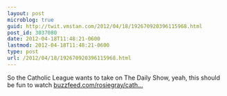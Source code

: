 ```yaml
---
layout: post
microblog: true
guid: http://twit.vmstan.com/2012/04/18/192670920396115968.html
post_id: 3037080
date: 2012-04-18T11:48:21-0600
lastmod: 2012-04-18T11:48:21-0600
type: post
url: /2012/04/18/192670920396115968.html
---
```

So the Catholic League wants to take on The Daily Show, yeah, this should be fun to watch <a href="http://www.buzzfeed.com/rosiegray/catholic-league-promises-to-mobilize-religious-g">buzzfeed.com/rosiegray/cath…</a>
